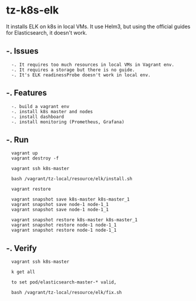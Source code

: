 # tz-k8s-elk

It installs ELK on k8s in local VMs. It use Helm3, but using the official guides for Elasticsearch, it doesn't work.

## -. Issues
```
  -. It requires too much resources in local VMs in Vagrant env.
  -. It requires a storage but there is no guide.
  -. It's ELK readinessProbe doesn't work in local env.

```

## -. Features 
```
  -. build a vagrant env
  -. install k8s master and nodes
  -. install dashboard
  -. install monitoring (Prometheus, Grafana)
```

## -. Run
``` 
  vagrant up
  vagrant destroy -f

  vagrant ssh k8s-master

  bash /vagrant/tz-local/resource/elk/install.sh

  vagrant restore

  vagrant snapshot save k8s-master k8s-master_1
  vagrant snapshot save node-1 node-1_1
  vagrant snapshot save node-1 node-1_1

  vagrant snapshot restore k8s-master k8s-master_1
  vagrant snapshot restore node-1 node-1_1
  vagrant snapshot restore node-1 node-1_1
``` 

## -. Verify
``` 
  vagrant ssh k8s-master

  k get all

  to set pod/elasticsearch-master-* valid,

  bash /vagrant/tz-local/resource/elk/fix.sh
``` 




